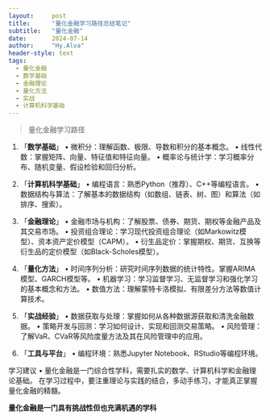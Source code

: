 ```yaml
---
layout:     post
title:      "量化金融学习路径总结笔记"
subtitle:   "量化金融"
date:       2024-07-14
author:     "Hy.Alva"
header-style: text
tags:
  - 量化金融
  - 数学基础
  - 金融理论
  - 量化方法
  - 实战
  - 计算机科学基础
---
```


> 量化金融学习路径

1. 「**数学基础**」
  • 微积分：理解函数、极限、导数和积分的基本概念。
	• 线性代数：掌握矩阵、向量、特征值和特征向量。
	• 概率论与统计学：学习概率分布、随机变量、假设检验和回归分析。

2. 「**计算机科学基础**」
  • 编程语言：熟悉Python（推荐）、C++等编程语言。
	• 数据结构与算法：了解基本的数据结构（如数组、链表、树、图）和算法（如排序、搜索）。


3. 「**金融理论**」
  • 金融市场与机构：了解股票、债券、期货、期权等金融产品及其交易市场。
	• 投资组合理论：学习现代投资组合理论（如Markowitz模型）、资本资产定价模型（CAPM）。
  • 衍生品定价：掌握期权、期货、互换等衍生品的定价模型（如Black-Scholes模型）。

4. 「**量化方法**」
  • 时间序列分析：研究时间序列数据的统计特性。掌握ARIMA模型、GARCH模型等。
  • 机器学习：学习监督学习、无监督学习和强化学习的基本概念和方法。
	• 数值方法：理解蒙特卡洛模拟、有限差分方法等数值计算技术。
   
5. 「**实战经验**」
	• 数据获取与处理：掌握如何从各种数据源获取和清洗金融数据。
	• 策略开发与回测：学习如何设计、实现和回测交易策略。
	• 风险管理：了解VaR、CVaR等风险度量方法及其在风险管理中的应用。

6. 「**工具与平台**」
	• 编程环境：熟悉Jupyter Notebook、RStudio等编程环境。

学习建议
	• 量化金融是一门综合性学科，需要扎实的数学、计算机科学和金融理论基础。
在学习过程中，要注重理论与实践的结合，多动手练习，才能真正掌握量化金融的精髓。

**量化金融是一门具有挑战性但也充满机遇的学科**
